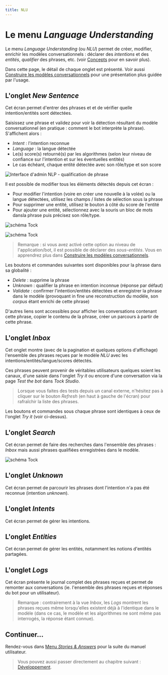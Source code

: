```yaml
---
title: NLU
---
```


# Le menu _Language Understanding_

Le menu _Language Understanding_ (ou _NLU_) permet de créer, modifier, enrichir les modèles conversationnels :
 déclarer des _intentions_ et des _entités_, _qualifier_ des phrases, etc. (voir [Concepts](../concepts)
 pour en savoir plus).
 
Dans cette page, le détail de chaque onglet est présenté. Voir aussi [Construire les modèles conversationnels](../guides/build-model)
pour une présentation plus guidée par l'usage.

## L'onglet _New Sentence_

Cet écran permet d'entrer des phrases et et de vérifier quelle intention/entités sont détectées.

Saisissez une phrase et validez pour voir la détection résultant du modèle conversationnel (en pratique : comment le bot 
interprète la phrase). S'affichent alors :

* _Intent_ : l'intention reconnue
* _Language_ : la langue détectée
* Le(s) score(s) retourné(s) par les algorithmes (selon leur niveau de confiance sur l'intention et 
sur les éventuelles entités)
* Le cas échéant, chaque entité détectée avec son rôle/type et son score

![Interface d'admin NLP - qualification de phrase](../../img/tock-nlp-admin.png "Exemple de qualification de phrase")

Il est possible de modifier tous les éléments détectés depuis cet écran :

* Pour modifier l'intention (voire en créer une nouvelle à la volée) ou la langue détectées, utilisez les champs / 
listes de sélection sous la phrase 
* Pour supprimer une entité, utilisez le bouton à côté du score de l'entité
* Pour ajouter une entité, sélectionnez avec la souris un bloc de mots dansla phrase puis précisez son rôle/type.

![schéma Tock](../../img/try-it-2.png "Sélection d'une entité")

![schéma Tock](../../img/try-it-3.png "Ajout d'une entité - étape 1")

> Remarque : si vous avez activé cette option au niveau de l'application/bot, il est possible de déclarer des 
>_sous-entités_. Vous en apprendrez plus dans [Construire les modèles conversationnels](../guides/build-model).

Les boutons et commandes suivantes sont disponibles pour la phrase dans sa globalité :

* _Delete_ : supprime la phrase
* _Unknown_ : qualifier la phrase en intention inconnue (réponse par défaut)
* _Validate_ : confirmer l'intention/entités détectées et enregistrer la phrase dans le modèle 
(provoquant in fine une reconstruction du modèle, son _corpus_ étant enrichi de cette phrase)

D'autres liens sont accessibles pour afficher les conversations contenant cette phrase, copier le contenu de la 
phrase, créer un parcours à partir de cette phrase.

## L'onglet _Inbox_

Cet onglet montre (avec de la pagination et quelques options d'affichage) l'ensemble des phrases reçues par le modèle 
 _NLU_ avec les intentions/entités/langue/scores détectés.
 
Ces phrases peuvent provenir de véritables utilisateurs quelques soient les canaux, d'une saisie dans l'onglet _Try it_ 
ou encore d'une conversation via la page _Test the bot_ dans _Tock Studio_.
 
> Lorsque vous faites des tests depuis un canal externe, n'hésitez pas à cliquer sur le bouton _Refresh_ 
>(en haut à gauche de l'écran) pour rafraîchir la liste des phrases.

Les boutons et commandes sous chaque phrase sont identiques à ceux de l'onglet _Try it_ (voir ci-dessus).

## L'onglet _Search_

Cet écran permet de faire des recherches dans l'ensemble des phrases : _Inbox_ mais aussi phrases qualifiées 
enregistrées dans le modèle.

![schéma Tock](../../img/search.png "Recherche d'une phrase")

## L'onglet _Unknown_

Cet écran permet de parcourir les phrases dont l'intention n'a pas été reconnue (intention _unknown_).

## L'onglet _Intents_

Cet écran permet de gérer les intentions.

## L'onglet _Entities_

Cet écran permet de gérer les entités, notamment les notions d'entités partagées.

## L'onglet _Logs_

Cet écran présente le journal complet des phrases reçues et permet de remonter aux conversations (ie. l'ensemble des 
phrases reçues et réponses du bot pour un utilisateur).

> Remarque : contrairement à la vue _Inbox_, les _Logs_ montrent les phrases reçues même lorsqu'elles existent déjà à 
>l'identique dans le modèle (dans ce cas, le modèle et les algorithmes ne sont même pas interrogés, la réponse étant 
>connue).


## Continuer...

Rendez-vous dans [Menu _Stories & Answers_](stories-and-answers) pour la suite du manuel utilisateur. 

> Vous pouvez aussi passer directement au chapitre suivant : [Développement](../../dev/modes). 
